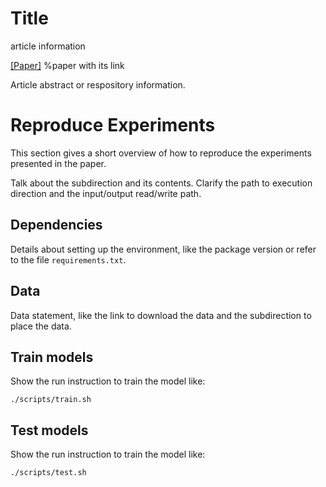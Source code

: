 # Title
article information

[[Paper]](https://arxiv.org/abs/2304.02643) %paper with its link

Article abstract or respository information.

# Reproduce Experiments

This section gives a short overview of how to reproduce the experiments presented in the paper. 

Talk about the subdirection and its contents.
Clarify the path to execution direction and the input/output read/write path.


## Dependencies
Details about setting up the environment, like the package version or refer to the file `requirements.txt`.

## Data

Data statement, like the link to download the data and the subdirection to place the data.


## Train models

Show the run instruction to train the model like:

```
./scripts/train.sh
```

## Test models

Show the run instruction to train the model like:

```
./scripts/test.sh
```

